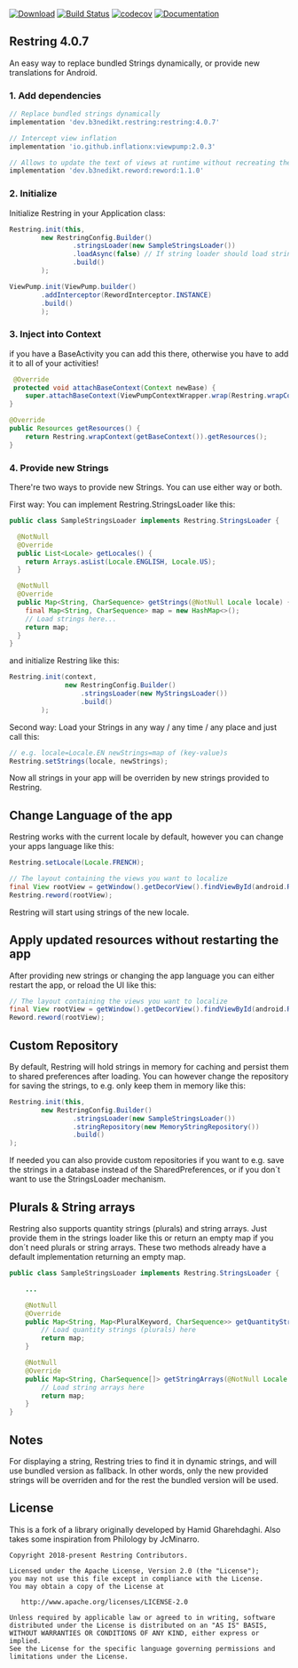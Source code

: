[![Download](https://api.bintray.com/packages/b3nedikt/restring/restring/images/download.svg?version=4.0.7)](https://bintray.com/b3nedikt/restring/restring/4.0.7/link)
[![Build Status](https://travis-ci.org/B3nedikt/restring.svg?branch=master)](https://travis-ci.org/B3nedikt/restring)
[![codecov](https://codecov.io/gh/B3nedikt/restring/branch/master/graph/badge.svg)](https://codecov.io/gh/B3nedikt/restring)
[![Documentation](https://img.shields.io/badge/docs-documentation-green.svg)](https://b3nedikt.github.io/restring/)

## Restring 4.0.7

An easy way to replace bundled Strings dynamically, or provide new translations for Android.

### 1. Add dependencies

```groovy
// Replace bundled strings dynamically
implementation 'dev.b3nedikt.restring:restring:4.0.7'

// Intercept view inflation
implementation 'io.github.inflationx:viewpump:2.0.3'

// Allows to update the text of views at runtime without recreating the activity
implementation 'dev.b3nedikt.reword:reword:1.1.0'
```

### 2. Initialize

Initialize Restring in your Application class:

```java
Restring.init(this,
        new RestringConfig.Builder()
                .stringsLoader(new SampleStringsLoader())
                .loadAsync(false) // If string loader should load strings asynchronously, default true
                .build()
        );

ViewPump.init(ViewPump.builder()
        .addInterceptor(RewordInterceptor.INSTANCE)
        .build()
        );
```

### 3. Inject into Context

if you have a BaseActivity you can add this there, otherwise you have to add it to all of your activities!

```java
 @Override
 protected void attachBaseContext(Context newBase) {
    super.attachBaseContext(ViewPumpContextWrapper.wrap(Restring.wrapContext(newBase)));
}

@Override
public Resources getResources() {
    return Restring.wrapContext(getBaseContext()).getResources();
}
```

### 4. Provide new Strings

There're two ways to provide new Strings. You can use either way or both.

First way: You can implement Restring.StringsLoader like this:

```java
public class SampleStringsLoader implements Restring.StringsLoader {

  @NotNull
  @Override
  public List<Locale> getLocales() {
    return Arrays.asList(Locale.ENGLISH, Locale.US);
  }

  @NotNull
  @Override
  public Map<String, CharSequence> getStrings(@NotNull Locale locale) {
    final Map<String, CharSequence> map = new HashMap<>();
    // Load strings here...
    return map;
  }
}
```

and initialize Restring like this:

```java
Restring.init(context,
              new RestringConfig.Builder()
                  .stringsLoader(new MyStringsLoader())
                  .build()
        );
```

Second way:
Load your Strings in any way / any time / any place and just call this:

```java
// e.g. locale=Locale.EN newStrings=map of (key-value)s
Restring.setStrings(locale, newStrings);
```

Now all strings in your app will be overriden by new strings provided to Restring.

## Change Language of the app

Restring works with the current locale by default, however you can change your apps language like this:

```java
Restring.setLocale(Locale.FRENCH);

// The layout containing the views you want to localize
final View rootView = getWindow().getDecorView().findViewById(android.R.id.content);
Restring.reword(rootView);
```

Restring will start using strings of the new locale.

## Apply updated resources without restarting the app

After providing new strings or changing the app language you can either restart the app,
or reload the UI like this:

```java
// The layout containing the views you want to localize
final View rootView = getWindow().getDecorView().findViewById(android.R.id.content);
Reword.reword(rootView);
```

## Custom Repository

By default, Restring will hold strings in memory for caching and persist them to shared preferences after loading.
You can however change the repository for saving the strings, to e.g. only keep them in memory like this:

```java
Restring.init(this,
        new RestringConfig.Builder()
                .stringsLoader(new SampleStringsLoader())
                .stringRepository(new MemoryStringRepository())
                .build()
);
```

If needed you can also provide custom repositories if you want to e.g. save the strings in a database
instead of the SharedPreferences, or if you don´t want to use the StringsLoader mechanism.

## Plurals & String arrays

Restring also supports quantity strings (plurals) and string arrays.
Just provide them in the strings loader like this or return an empty map if you don´t need plurals or string arrays.
These two methods already have a default implementation returning an empty map.

```java
public class SampleStringsLoader implements Restring.StringsLoader {

    ...

    @NotNull
    @Override
    public Map<String, Map<PluralKeyword, CharSequence>> getQuantityStrings(@NotNull Locale locale) {
        // Load quantity strings (plurals) here
        return map;
    }

    @NotNull
    @Override
    public Map<String, CharSequence[]> getStringArrays(@NotNull Locale locale) {
        // Load string arrays here
        return map;
    }
}
```

## Notes

For displaying a string, Restring tries to find it in dynamic strings, and will use bundled version as fallback.
In other words, only the new provided strings will be overriden and for the rest the bundled version will be used.

## License

This is a fork of a library originally developed by Hamid Gharehdaghi.
Also takes some inspiration from Philology by JcMinarro.

```
Copyright 2018-present Restring Contributors.

Licensed under the Apache License, Version 2.0 (the "License");
you may not use this file except in compliance with the License.
You may obtain a copy of the License at

   http://www.apache.org/licenses/LICENSE-2.0

Unless required by applicable law or agreed to in writing, software
distributed under the License is distributed on an "AS IS" BASIS,
WITHOUT WARRANTIES OR CONDITIONS OF ANY KIND, either express or implied.
See the License for the specific language governing permissions and
limitations under the License.
```
